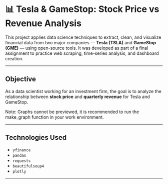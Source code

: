 # 📊 Tesla & GameStop: Stock Price vs Revenue Analysis

This project applies data science techniques to extract, clean, and visualize financial data from two major companies — **Tesla (TSLA)** and **GameStop (GME)** — using open-source tools. It was developed as part of a final assignment to practice web scraping, time-series analysis, and dashboard creation.

---

## Objective

As a data scientist working for an investment firm, the goal is to analyze the relationship between **stock price** and **quarterly revenue** for Tesla and GameStop.

Note: Graphs cannot be previewed, it is recommended to run the make_graph function in your work environment.

---

## Technologies Used

- `yfinance`
- `pandas`
- `requests`
- `beautifulsoup4`
- `plotly`
  
---
